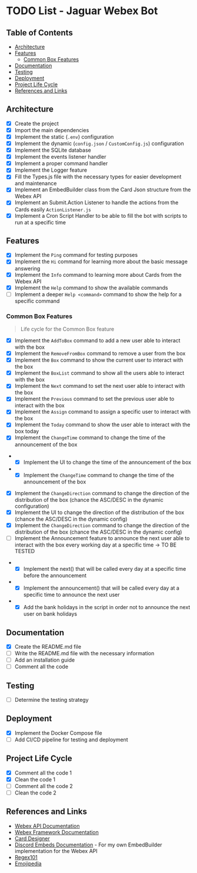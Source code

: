 # TODO List - Jaguar Webex Bot

## Table of Contents

- [Architecture](#architecture)
- [Features](#features)
  - [Common Box Features](#common-box-features)
- [Documentation](#documentation)
- [Testing](#testing)
- [Deployment](#deployment)
- [Project Life Cycle](#project-life-cycle)
- [References and Links](#references-and-links)

## Architecture

- [x] Create the project
- [x] Import the main dependencies
- [x] Implement the static (`.env`) configuration
- [x] Implement the dynamic (`config.json` / `CustomConfig.js`) configuration
- [x] Implement the SQLite database
- [x] Implement the events listener handler
- [x] Implement a proper command handler
- [x] Implement the Logger feature
- [x] Fill the Types.js file with the necessary types for easier development and maintenance
- [x] Implement an EmbedBuilder class from the Card Json structure from the Webex API
- [x] Implement an Submit.Action Listener to handle the actions from the Cards easily `ActionListener.js`
- [x] Implement a Cron Script Handler to be able to fill the bot with scripts to run at a specific time

## Features

- [x] Implement the `Ping` command for testing purposes
- [x] Implement the `Hi` command for learning more about the basic message answering
- [x] Implement the `Info` command to learning more about Cards from the Webex API
- [x] Implement the `Help` command to show the available commands
- [ ] Implement a deeper `Help <command>` command to show the help for a specific command

### Common Box Features

> Life cycle for the Common Box feature

- [x] Implement the `AddToBox` command to add a new user able to interact with the box
- [x] Implement the `RemoveFromBox` command to remove a user from the box
- [x] Implement the `Box` command to show the current user to interact with the box
- [x] Implement the `BoxList` command to show all the users able to interact with the box
- [x] Implement the `Next` command to set the next user able to interact with the box
- [x] Implement the `Previous` command to set the previous user able to interact with the box
- [x] Implement the `Assign` command to assign a specific user to interact with the box
- [x] Implement the `Today` command to show the user able to interact with the box today
- [x] Implement the `ChangeTime` command to change the time of the announcement of the box
- - [x] Implement the UI to change the time of the announcement of the box
- - [x] Implement the `ChangeTime` command to change the time of the announcement of the box
- [x] Implement the `ChangeDirection` command to change the direction of the distribution of the box (chance the ASC/DESC in the dynamic configuration)
- [x] Implement the UI to change the direction of the distribution of the box (chance the ASC/DESC in the dynamic config)
- [x] Implement the `ChangeDirection` command to change the direction of the distribution of the box (chance the ASC/DESC in the dynamic config)
- [ ] Implement the Announcement feature to announce the next user able to interact with the box every working day at a specific time -> TO BE TESTED
- - [x] Implement the next() that will be called every day at a specific time before the announcement
- - [x] Implement the announcement() that will be called every day at a specific time to announce the next user
- - [x] Add the bank holidays in the script in order not to announce the next user on bank holidays

## Documentation

- [x] Create the README.md file
- [ ] Write the README.md file with the necessary information
- [ ] Add an installation guide
- [ ] Comment all the code

## Testing

- [ ] Determine the testing strategy

## Deployment

- [x] Implement the Docker Compose file
- [ ] Add CI/CD pipeline for testing and deployment

## Project Life Cycle

- [x] Comment all the code 1
- [x] Clean the code 1
- [ ] Comment all the code 2
- [ ] Clean the code 2

## References and Links

- [Webex API Documentation](https://developer.webex.com/docs/creating-a-chatbot-with-the-node-bot-framework)
- [Webex Framework Documentation](https://github.com/WebexCommunity/webex-node-bot-framework?tab=readme-ov-file#event_mentioned)
- [Card Designer](https://adaptivecards.io/designer)
- [Discord Embeds Documentation](https://discordjs.guide/popular-topics/embeds.html#embed-preview) - For my own EmbedBuilder implementation for the Webex API
- [Regex101](https://regex101.com/)
- [Emojipedia](https://emojipedia.org)
